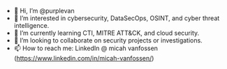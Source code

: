- 👋 Hi, I’m @purplevan
- 👀 I’m interested in cybersecurity, DataSecOps, OSINT, and cyber threat intelligence. 
- 🌱 I’m currently learning CTI, MITRE ATT&CK, and cloud security.
- 💞️ I’m looking to collaborate on security projects or investigations.
- 📫 How to reach me: LinkedIn @ micah vanfossen (https://www.linkedin.com/in/micah-vanfossen/) 

<!---
micahvan/micahvan is a ✨ special ✨ repository because its `README.md` (this file) appears on your GitHub profile.
You can click the Preview link to take a look at your changes.
--->
